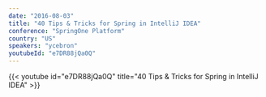 ```yaml
---
date: "2016-08-03"
title: "40 Tips & Tricks for Spring in IntelliJ IDEA"
conference: "SpringOne Platform"
country: "US"
speakers: "ycebron"
youtubeId: "e7DR88jQa0Q"
---
```


{{< youtube id="e7DR88jQa0Q" title="40 Tips & Tricks for Spring in IntelliJ IDEA" >}} 
